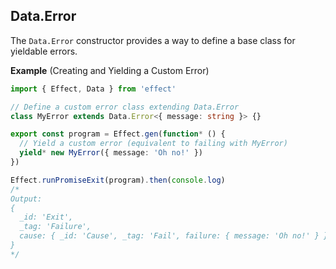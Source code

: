 ## Data.Error

The `Data.Error` constructor provides a way to define a base class for yieldable errors.

**Example** (Creating and Yielding a Custom Error)

```ts twoslash
import { Effect, Data } from 'effect'

// Define a custom error class extending Data.Error
class MyError extends Data.Error<{ message: string }> {}

export const program = Effect.gen(function* () {
  // Yield a custom error (equivalent to failing with MyError)
  yield* new MyError({ message: 'Oh no!' })
})

Effect.runPromiseExit(program).then(console.log)
/*
Output:
{
  _id: 'Exit',
  _tag: 'Failure',
  cause: { _id: 'Cause', _tag: 'Fail', failure: { message: 'Oh no!' } }
}
*/
```
